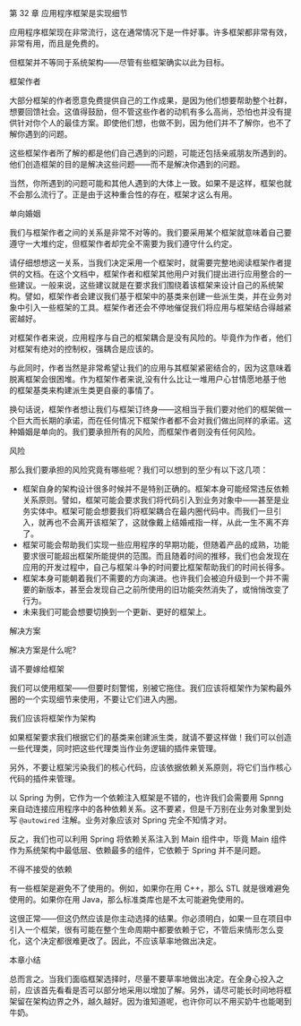 第 32 章 应用程序框架是实现细节

应用程序框架现在非常流行，这在通常情况下是一件好事。许多框架都非常有效，非常有用，而且是免费的。

但框架并不等同于系统架构——尽管有些框架确实以此为目标。

框架作者

大部分框架的作者愿意免费提供自己的工作成果，是因为他们想要帮助整个社群，想要回馈社会。这值得鼓励，但不管这些作者的动机有多么高尚，恐怕也并没有提供针对你个人的最佳方案。即使他们想，也做不到，因为他们并不了解你，也不了解你遇到的问题。

这些框架作者所了解的都是他们自己遇到的问题，可能还包括亲戚朋友所遇到的。他们创造框架的目的是解决这些问题——而不是解决你遇到的问题。

当然，你所遇到的问题可能和其他人遇到的大体上一致。如果不是这样，框架也就不会那么流行了。正是由于这种重合性的存在，框架才这么有用。

单向婚姻

我们与框架作者之间的关系是非常不对等的。我们要采用某个框架就意味着自己要遵守一大堆约定，但框架作者却完全不需要为我们遵守什么约定。

请仔细想想这一关系，当我们决定采用一个框架时，就需要完整地阅读框架作者提供的文档。在这个文档中，框架作者和框架其他用户对我们提出进行应用整合的一些建议。一般来说，这些建议就是在要求我们围绕着该框架来设计自己的系统架构。譬如，框架作者会建议我们基于框架中的基类来创建一些派生类，并在业务对象中引入一些框架的工具。框架作者还会不停地催促我们将应用与框架结合得越紧密越好。

对框架作者来说，应用程序与自己的框架耦合是没有风险的。毕竟作为作者，他们对框架有绝对的控制权，强耦合是应该的。

与此同时，作者当然是非常希望让我们的应用与其框架紧密结合的，因为这意味着脱离框架会很困堆。作为框架作者来说,没有什么比让一堆用户心甘情愿地基于他的框架基类来构建派生类更自豪的事情了。

换句话说，框架作者想让我们与框架订终身——这相当于我们要对他们的框架做一个巨大而长期的承诺，而在任何情况下框架作者都不会对我们做出同样的承诺。这种婚姻是单向的。我们要承担所有的风险，而框架作者则没有任何风险。

风险

那么我们要承担的风险究竟有哪些呢？我们可以想到的至少有以下这几项：

- 框架自身的架构设计很多时候并不是特别正确的。框架本身可能经常违反依赖关系原则。譬如，框架可能会要求我们将代码引入到业务对象中——甚至是业务实体中。框架可能会想要我们将框架耦合在最内圈代码中。而我们一旦引入，就再也不会离开该框架了，这就像戴上结婚戒指一样，从此一生不离不弃了。
- 框架可能会帮助我们实现一些应用程序的早期功能，但随着产品的成熟，功能要求很可能超出框架所能提供的范围。而且随着时间的推移，我们也会发现在应用的开发过程中，自己与框架斗争的时间要比框架帮助我们的时间长得多。
- 框架本身可能朝着我们不需要的方向演进。也许我们会被迫升级到一个并不需要的新版本，甚至会发现自己之前所使用的旧功能突然消失了，或悄悄改变了行为。
- 未来我们可能会想要切换到一个更新、更好的框架上。

解决方案

解决方案是什么呢?

请不要嫁给框架

我们可以使用框架——但要时刻警惕，别被它拖住。我们应该将框架作为架构最外圈的一个实现细节来使用，不要让它们进入内圈。

我们应该将框架作为架构

如果框架要求我们根据它们的基类来创建派生类，就请不要这样做！我们可以创造一些代理类，同时把这些代理类当作业务逻辑的插件来管理。

另外，不要让框架污染我们的核心代码，应该依据依赖关系原则，将它们当作核心代码的插件来管理。

以 Spring 为例，它作为一个依赖注入框架是不错的，也许我们会需要用 Spnng 来自动连接应用程序中的各种依赖关系。这不要紧，但是千万别在业务对象里到处写 `@autowired` 注解。业务对象应该对 Spring 完全不知情才对。

反之，我们也可以利用 Spring 将依赖关系注入到 Main 组件中，毕竟 Main 组件作为系统架构中最低层、依赖最多的组件，它依赖于 Spring 并不是问题。

不得不接受的依赖

有一些框架是避免不了使用的。例如，如果你在用 C++，那么 STL 就是很难避免使用的。如果你在用 Java，那么标准类库也是不太可能避免使用的。

这很正常——但这仍然应该是你主动选择的结果。你必须明白，如果一旦在项目中引入一个框架，很有可能在整个生命周期中都要依赖于它，不管后来情形怎么变化，这个决定都很难更改了。因此，不应该草率地做出决定。

本章小结

总而言之。当我们面临框架选择时，尽量不要草率地做出决定。在全身心投入之前，应该首先看看是否可以部分地采用以增加了解。另外，请尽可能长时间地将框架留在架构边界之外，越久越好。因为谁知道呢，也许你可以不用买奶牛也能喝到牛奶。
